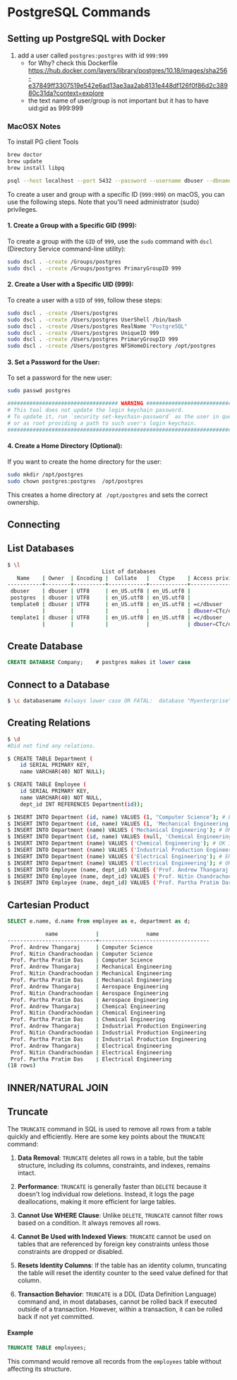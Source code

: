 # PostgreSQL Commands

## Setting up PostgreSQL with Docker

1. add a user called `postgres:postgres` with id `999:999`
   - for Why? check this Dockerfile https://hub.docker.com/layers/library/postgres/10.18/images/sha256-e37849ff3307519e542e6ad13ae3aa2ab8131e448df126f0f86d2c38980c31da?context=explore
   - the text name of user/group is not important but it has to have uid:gid as 999:999

### MacOSX Notes

To install PG client Tools

```sh
brew doctor
brew update
brew install libpq

psql --host localhost --port 5432 --password --username dbuser --dbname dbname
```
To create a user and group with a specific ID (`999:999`) on macOS, you can use the following steps. Note that you'll need administrator (sudo) privileges.

#### 1. **Create a Group with a Specific GID (999):**
To create a group with the `GID` of `999`, use the `sudo` command with `dscl` (Directory Service command-line utility):

```bash
sudo dscl . -create /Groups/postgres
sudo dscl . -create /Groups/postgres PrimaryGroupID 999
```

#### 2. **Create a User with a Specific UID (999):**
To create a user with a `UID` of `999`, follow these steps:

```bash
sudo dscl . -create /Users/postgres
sudo dscl . -create /Users/postgres UserShell /bin/bash
sudo dscl . -create /Users/postgres RealName "PostgreSQL"
sudo dscl . -create /Users/postgres UniqueID 999
sudo dscl . -create /Users/postgres PrimaryGroupID 999
sudo dscl . -create /Users/postgres NFSHomeDirectory /opt/postgres
```

#### 3. **Set a Password for the User:**
To set a password for the new user:

```bash
sudo passwd postgres

################################### WARNING ###################################
# This tool does not update the login keychain password.                      #
# To update it, run `security set-keychain-password` as the user in question, #
# or as root providing a path to such user's login keychain.                  #
###############################################################################
```

#### 4. **Create a Home Directory (Optional):**
If you want to create the home directory for the user:

```bash
sudo mkdir /opt/postgres
sudo chown postgres:postgres  /opt/postgres
```

This creates a home directory at ` /opt/postgres` and sets the correct ownership.

## Connecting

## List Databases

```sh
$ \l
                              List of databases
   Name    | Owner  | Encoding |  Collate   |   Ctype    | Access privileges
-----------+--------+----------+------------+------------+-------------------
 dbuser    | dbuser | UTF8     | en_US.utf8 | en_US.utf8 |
 postgres  | dbuser | UTF8     | en_US.utf8 | en_US.utf8 |
 template0 | dbuser | UTF8     | en_US.utf8 | en_US.utf8 | =c/dbuser        +
           |        |          |            |            | dbuser=CTc/dbuser
 template1 | dbuser | UTF8     | en_US.utf8 | en_US.utf8 | =c/dbuser        +
           |        |          |            |            | dbuser=CTc/dbuser
```
## Create Database
```sql
CREATE DATABASE Company;    # postgres makes it lower case
```

## Connect to a Database
```sh
$ \c databasename #always lower case OR FATAL:  database "Myenterprise" does not exist
```

## Creating Relations

```sh
$ \d
#Did not find any relations.

$ CREATE TABLE Department (
    id SERIAL PRIMARY KEY,
    name VARCHAR(40) NOT NULL);

$ CREATE TABLE Employee (
    id SERIAL PRIMARY KEY,
    name VARCHAR(40) NOT NULL,
    dept_id INT REFERENCES Department(id));

$ INSERT INTO Department (id, name) VALUES (1, "Computer Science"); # ERROR:  column "Computer Science" does not exist. Single quotes please
$ INSERT INTO Department (id, name) VALUES (1, 'Mechanical Engineering'); # ERROR:  duplicate key value violates unique constraint "department_pkey"
$ INSERT INTO Department (name) VALUES ('Mechanical Engineering'); # OK id 2
$ INSERT INTO Department (id, name) VALUES (null, 'Chemical Engineering'); # ERROR:  null value in column "id" violates not-null constraint
$ INSERT INTO Department (name) VALUES ('Chemical Engineering'); # OK id 3 (not 6)
$ INSERT INTO Department (name) VALUES ('Industrial Production Engineering'); # OK id-4
$ INSERT INTO Department (name) VALUES ('Electrical Engineering'); # ERROR:  duplicate key value violates unique constraint "department_pkey", DETAIL:  Key (id)=(5) already exists.
$ INSERT INTO Department (name) VALUES ('Electrical Engineering'); # OK !!!! id = 6
$ INSERT INTO Employee (name, dept_id) VALUES ('Prof. Andrew Thangaraj', 6);
$ INSERT INTO Employee (name, dept_id) VALUES ('Prof. Nitin Chandrachoodan',6);
$ INSERT INTO Employee (name, dept_id) VALUES ('Prof. Partha Pratim Das',1);

```

## Cartesian Product
```sql
SELECT e.name, d.name from employee as e, department as d;
```
```sh
            name            |               name
----------------------------+-----------------------------------
 Prof. Andrew Thangaraj     | Computer Science
 Prof. Nitin Chandrachoodan | Computer Science
 Prof. Partha Pratim Das    | Computer Science
 Prof. Andrew Thangaraj     | Mechanical Engineering
 Prof. Nitin Chandrachoodan | Mechanical Engineering
 Prof. Partha Pratim Das    | Mechanical Engineering
 Prof. Andrew Thangaraj     | Aerospace Engineering
 Prof. Nitin Chandrachoodan | Aerospace Engineering
 Prof. Partha Pratim Das    | Aerospace Engineering
 Prof. Andrew Thangaraj     | Chemical Engineering
 Prof. Nitin Chandrachoodan | Chemical Engineering
 Prof. Partha Pratim Das    | Chemical Engineering
 Prof. Andrew Thangaraj     | Industrial Production Engineering
 Prof. Nitin Chandrachoodan | Industrial Production Engineering
 Prof. Partha Pratim Das    | Industrial Production Engineering
 Prof. Andrew Thangaraj     | Electrical Engineering
 Prof. Nitin Chandrachoodan | Electrical Engineering
 Prof. Partha Pratim Das    | Electrical Engineering
(18 rows)
```

## INNER/NATURAL JOIN

## Truncate

The `TRUNCATE` command in SQL is used to remove all rows from a table quickly and efficiently. Here are some key points about the `TRUNCATE` command:

1. **Data Removal**: `TRUNCATE` deletes all rows in a table, but the table structure, including its columns, constraints, and indexes, remains intact.

2. **Performance**: `TRUNCATE` is generally faster than `DELETE` because it doesn't log individual row deletions. Instead, it logs the page deallocations, making it more efficient for large tables.

3. **Cannot Use WHERE Clause**: Unlike `DELETE`, `TRUNCATE` cannot filter rows based on a condition. It always removes all rows.

4. **Cannot Be Used with Indexed Views**: `TRUNCATE` cannot be used on tables that are referenced by foreign key constraints unless those constraints are dropped or disabled.

5. **Resets Identity Columns**: If the table has an identity column, truncating the table will reset the identity counter to the seed value defined for that column.

6. **Transaction Behavior**: `TRUNCATE` is a DDL (Data Definition Language) command and, in most databases, cannot be rolled back if executed outside of a transaction. However, within a transaction, it can be rolled back if not yet committed.

#### Example
```sql
TRUNCATE TABLE employees;
```

This command would remove all records from the `employees` table without affecting its structure.